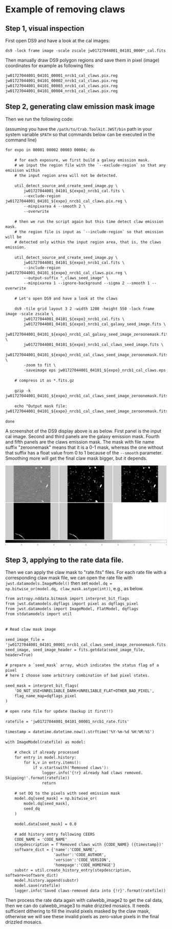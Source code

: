 # Example of removing claws

## Step 1, visual inspection

First open DS9 and have a look at the cal images:

```
ds9 -lock frame image -scale zscale jw01727044001_04101_0000*_cal.fits
```

Then manually draw DS9 polygon regions and save them in pixel (image) coordinates for example as following files:

```
jw01727044001_04101_00001_nrcb1_cal_claws.pix.reg
jw01727044001_04101_00002_nrcb1_cal_claws.pix.reg
jw01727044001_04101_00003_nrcb1_cal_claws.pix.reg
jw01727044001_04101_00004_nrcb1_cal_claws.pix.reg
```


## Step 2, generating claw emission mask image

Then we run the following code: 

(assuming you have the `/path/to/Crab.Toolkit.JWST/bin` path in your system variable `$PATH` so that commands below can be executed in the command line)

```
for expo in 00001 00002 00003 00004; do

    # for each exposure, we first build a galaxy emission mask.
    # we input the region file with the `--exclude-region` so that any emisison within 
    # the input region area will not be detected. 
    
    util_detect_source_and_create_seed_image.py \
        jw01727044001_04101_${expo}_nrcb1_cal.fits \
        --exclude-region jw01727044001_04101_${expo}_nrcb1_cal_claws.pix.reg \
        --minpixarea 4 --smooth 2 \
        --overwrite

    # then we run the script again but this time detect claw emission mask.
    # the region file is input as `--include-region` so that emission will be 
    # detected only within the input region area, that is, the claws emission. 
    
    util_detect_source_and_create_seed_image.py \
        jw01727044001_04101_${expo}_nrcb1_cal.fits \
        --include-region jw01727044001_04101_${expo}_nrcb1_cal_claws.pix.reg \
        --output-suffix "_claws_seed_image" \
        --minpixarea 1 --ignore-background --sigma 2 --smooth 1 --overwrite

    # Let's open DS9 and have a look at the claws
    
    ds9 -tile grid layout 3 2 -width 1200 -height 550 -lock frame image -scale zscale \
        jw01727044001_04101_${expo}_nrcb1_cal.fits \
        jw01727044001_04101_${expo}_nrcb1_cal_galaxy_seed_image.fits \
        jw01727044001_04101_${expo}_nrcb1_cal_galaxy_seed_image_zeroonemask.fits \
        jw01727044001_04101_${expo}_nrcb1_cal_claws_seed_image.fits \
        jw01727044001_04101_${expo}_nrcb1_cal_claws_seed_image_zeroonemask.fits \
        -zoom to fit \
        -saveimage eps jw01727044001_04101_${expo}_nrcb1_cal_claws.eps

    # compress it as *.fits.gz
    
    gzip -k jw01727044001_04101_${expo}_nrcb1_cal_claws_seed_image_zeroonemask.fits

    echo "Output mask file: jw01727044001_04101_${expo}_nrcb1_cal_claws_seed_image_zeroonemask.fits.gz"

done
```

A screenshot of the DS9 display above is as below. First panel is the input cal image. Second and third panels are the galaxy emission mask. Fourth and fifth panels are the claws emission mask. The mask with file name suffix "zeroonemask" means that it is a 0-1 mask, whereas the one without that suffix has a float value from 0 to 1 because of the `--smooth` parameter. Smoothing more will get the final claw mask bigger, but it depends. 

![claws masking screenshot](20230106_claws_masking.pic/jw01727044001_04101_00001_nrcb1_cal_claws.png)




## Step 3, applying to the rate data file.

Then we can apply the claw mask to "rate.fits" files. For each rate file with a corresponding claw mask file, we can open the rate file with `jwst.datamodels.ImageModel()` then set `model.dq = np.bitwise_or(model.dq, claw_mask.astype(int))`, e.g., as below. 

```
from astropy.nddata.bitmask import interpret_bit_flags
from jwst.datamodels.dqflags import pixel as dqflags_pixel
from jwst.datamodels import ImageModel, FlatModel, dqflags
from stdatamodels import util


# Read claw mask image

seed_image_file = 'jw01727044001_04101_00001_nrcb1_cal_claws_seed_image_zeroonemask.fits.gz'
seed_image, seed_image_header = fits.getdata(seed_image_file, header=True)

# prepare a `seed_mask` array, which indicates the status flag of a pixel
# here I choose some arbitrary combination of bad pixel states.

seed_mask = interpret_bit_flags(
    'DO_NOT_USE+UNRELIABLE_DARK+UNRELIABLE_FLAT+OTHER_BAD_PIXEL',
    flag_name_map=dqflags_pixel
)

# open rate file for update (backup it first!!)

ratefile = 'jw01727044001_04101_00001_nrcb1_rate.fits'

timestamp = datetime.datetime.now().strftime('%Y-%m-%d %H:%M:%S')

with ImageModel(ratefile) as model:

    # check if already processed
    for entry in model.history:
        for k,v in entry.items():
            if v.startswith('Removed claws'):
                logger.info('{!r} already had claws removed. Skipping!'.format(ratefile))
                return
    
    # set DQ to the pixels with seed emission mask
    model.dq[seed_mask] = np.bitwise_or(
        model.dq[seed_mask], 
        seed_dq
    )
    
    model.data[seed_mask] = 0.0
    
    # add history entry following CEERS
    CODE_NAME = 'CODE_NAME'
    stepdescription = f'Removed claws with {CODE_NAME} ({timestamp})'
    software_dict = {'name':'CODE_NAME',
                     'author':'CODE_AUTHOR',
                     'version':'CODE_VERSION',
                     'homepage':'CODE_HOMEPAGE'}
    substr = util.create_history_entry(stepdescription, software=software_dict)
    model.history.append(substr)
    model.save(ratefile)
    logger.info('Saved claws-removed data into {!r}'.format(ratefile))

```

Then process the rate data again with calwebb_image2 to get the cal data, then we can do calwebb_image3 to make drizzled mosaics. It needs sufficient dithering to fill the invalid pixels masked by the claw mask, otherwise we will see these invalid pixels as zero-value pixels in the final drizzled mosaics. 







